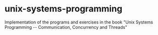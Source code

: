 unix-systems-programming
========================

Implementation of the programs and exercises in the book "Unix Systems Programming -- Communication, Concurrency and Threads"